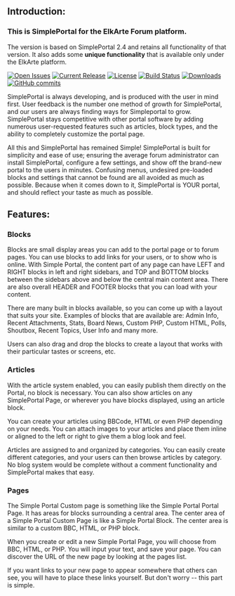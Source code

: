 ## Introduction:

### This is SimplePortal for the ElkArte Forum platform.

The version is based on SimplePortal 2.4 and retains all functionality of that version.  It also adds some **unique functionality** that is available only under the ElkArte platform.

[![Open Issues](http://img.shields.io/github/issues/SimplePortal/SimplePortal_ElkArte.svg?style=flat)](https://github.com/SimplePortal/SimplePortal_ElkArte/issues)
[![Current Release](https://img.shields.io/github/release/SimplePortal/SimplePortal_ElkArte.svg?style=flat)](https://github.com/SimplePortal/SimplePortal_ElkArte/releases)
[![License](http://img.shields.io/badge/License-BSD-green.svg?style=flat)](http://opensource.org/licenses/BSD-3-Clause)
[![Build Status](https://scrutinizer-ci.com/g/Spuds/SimplePortal_ElkArte/badges/build.png?b=myDevel)](https://scrutinizer-ci.com/g/Spuds/SimplePortal_ElkArte/build-status/myDevel)
[![Downloads](https://img.shields.io/github/downloads/SimplePortal/SimplePortal_ElkArte/total)](https://github.com/SimplePortal/SimplePortal_ElkArte/releases)
[![GitHub commits](https://img.shields.io/github/commits-since/SimplePortal/SimplePortal_ElkArte/v1.0.0-RC1.svg)](https://github.com/SimplePortal/SimplePortal_ElkArte/commit/)

SimplePortal is always developing, and is produced with the user in mind first. User feedback is the number one method of growth for SimplePortal, and our users are always finding ways for Simpleportal to grow. SimplePortal stays competitive with other portal software by adding numerous user-requested features such as articles, block types, and the ability to completely customize the portal page.

All this and SimplePortal has remained Simple! SimplePortal is built for simplicity and ease of use; ensuring the average forum administrator can install SimplePortal, configure a few settings, and show off the brand-new portal to the users in minutes. Confusing menus, undesired pre-loaded blocks and settings that cannot be found are all avoided as much as possible. Because when it comes down to it, SimplePortal is YOUR portal, and should reflect your taste as much as possible.

## Features:
### Blocks
Blocks are small display areas you can add to the portal page or to forum pages. You can use blocks to add links for your users, or to show who is online. With Simple Portal, the content part of any page can have LEFT and RIGHT blocks in left and right sidebars, and TOP and BOTTOM blocks between the sidebars above and below the central main content area.  There are also overall HEADER and FOOTER blocks that you can load with your content.

There are many built in blocks available, so you can come up with a layout that suits your site.  Examples of blocks that are available are:
Admin Info, Recent Attachments, Stats, Board News, Custom PHP, Custom HTML, Polls, Shoutbox, Recent Topics, User Info and many more.

Users can also drag and drop the blocks to create a layout that works with their particular tastes or screens, etc.

### Articles
With the article system enabled, you can easily publish them directly on the Portal, no block is necessary.  You can also show articles on any SimplePortal Page, or wherever you have blocks displayed, using an article block.

You can create your articles using BBCode, HTML or even PHP depending on your needs.  You can attach images to your articles and place them inline or aligned to the left or right to give them a blog look and feel.

Articles are assigned to and organized by categories.  You can easily create different categories, and your users can then browse articles by category.  No blog system would be complete without a comment functionality and SimplePortal makes that easy. 

### Pages
The Simple Portal Custom page is something like the Simple Portal Portal Page. It has areas for blocks surrounding a central area.  The center area of a Simple Portal Custom Page is like a Simple Portal Block. The center area is similar to a custom BBC, HTML, or PHP block.

When you create or edit a new Simple Portal Page, you will choose from BBC, HTML, or PHP. You will input your text, and save your page. You can discover the URL of the new page by looking at the pages list.

If you want links to your new page to appear somewhere that others can see, you will have to place these links yourself.  But don't worry -- this part is simple.
